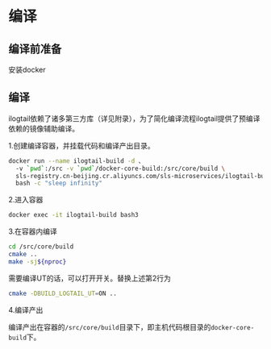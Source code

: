 # 编译

## 编译前准备

安装docker

## 编译

ilogtail依赖了诸多第三方库（详见附录），为了简化编译流程ilogtail提供了预编译依赖的镜像辅助编译。

1.创建编译容器，并挂载代码和编译产出目录。

```bash
docker run --name ilogtail-build -d 、
  -v `pwd`:/src -v `pwd`/docker-core-build:/src/core/build \
  sls-registry.cn-beijing.cr.aliyuncs.com/sls-microservices/ilogtail-build-linux-amd64:latest \
  bash -c "sleep infinity"
```

2.进入容器

```bash
docker exec -it ilogtail-build bash3
```

3.在容器内编译

```bash
cd /src/core/build
cmake ..
make -sj${nproc}
```

需要编译UT的话，可以打开开关。替换上述第2行为

```bash
cmake -DBUILD_LOGTAIL_UT=ON ..
```

4.编译产出

编译产出在容器的`/src/core/build`目录下，即主机代码根目录的`docker-core-build`下。
